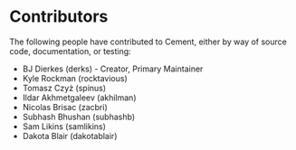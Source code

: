# Contributors

The following people have contributed to Cement, either by way of source code,
documentation, or testing:

- BJ Dierkes (derks) - Creator, Primary Maintainer
- Kyle Rockman (rocktavious)
- Tomasz Czyż (spinus)
- Ildar Akhmetgaleev (akhilman)
- Nicolas Brisac (zacbri)
- Subhash Bhushan (subhashb)
- Sam Likins (samlikins)
- Dakota Blair (dakotablair)

